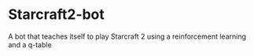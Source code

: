 # Starcraft2-bot
 A bot that teaches itself to play Starcraft 2 using a reinforcement learning and a q-table
